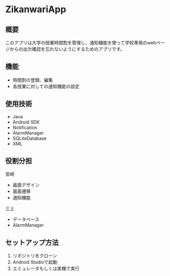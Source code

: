 # ZikanwariApp

## 概要
このアプリは大学の授業時間割を管理し、通知機能を使って学校専用のwebページからの出欠確認を忘れないようにするためのアプリです。

## 機能
- 時間割の登録、編集
- 各授業に対しての通知機能の設定

## 使用技術
- Java
- Android SDK
- Notification
- AlarmManager
- SQLiteDatabase
- XML

## 役割分担
宮崎
- 画面デザイン
- 画面遷移
- 通知機能

三上
- データベース
- AlarmManager

## セットアップ方法
1. リポジトリをクローン
2. Android Studioで起動
3. エミュレータもしくは実機で実行
